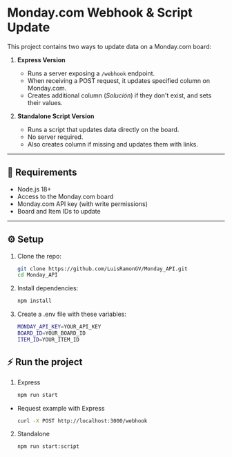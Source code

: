 # Monday.com Webhook & Script Update

This project contains two ways to update data on a Monday.com board:

1. **Express Version**  
   - Runs a server exposing a `/webhook` endpoint.  
   - When receiving a POST request, it updates specified column on Monday.com.  
   - Creates additional column (*Solución*) if they don't exist, and sets their values.

2. **Standalone Script Version**  
   - Runs a script that updates data directly on the board.  
   - No server required.  
   - Also creates column if missing and updates them with links.

---

## 🚀 **Requirements**
- Node.js 18+  
- Access to the Monday.com board  
- Monday.com API key (with write permissions)  
- Board and Item IDs to update  

---

## ⚙️ **Setup**
1. Clone the repo:
   ```bash
   git clone https://github.com/LuisRamonGV/Monday_API.git
   cd Monday_API

2. Install dependencies:
    ```bash
    npm install

3. Create a .env file with these variables:
    ```bash
    MONDAY_API_KEY=YOUR_API_KEY
    BOARD_ID=YOUR_BOARD_ID
    ITEM_ID=YOUR_ITEM_ID

## ⚡ **Run the project**
1. Express
    ```bash
    npm run start

- Request example with Express
   ```bash
   curl -X POST http://localhost:3000/webhook
2. Standalone
    ```bash
    npm run start:script